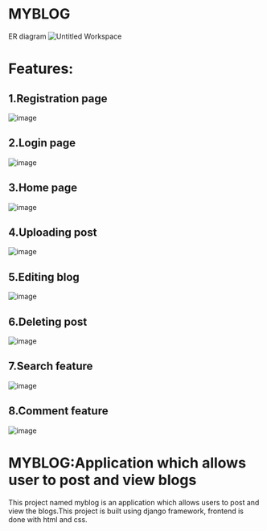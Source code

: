 # MYBLOG
ER diagram
![Untitled Workspace](https://user-images.githubusercontent.com/115818846/225887628-0f3a3028-5374-41c9-9879-cbb44e8d57cc.jpg)
# Features:
## 1.Registration page
 ![image](https://user-images.githubusercontent.com/115818846/226606295-d709d180-14a4-4f0e-9f15-06a3384842d1.png)
## 2.Login page
![image](https://user-images.githubusercontent.com/115818846/226607180-9eb4b625-1721-4b3d-a197-c00f6f2f57f3.png)
## 3.Home page
![image](https://user-images.githubusercontent.com/115818846/226607449-80cccd23-acf6-4de4-9a4c-037078f54026.png)
## 4.Uploading post
![image](https://user-images.githubusercontent.com/115818846/226607699-48882571-5e19-44f5-a9ff-31c6ad288cf7.png)
## 5.Editing blog
![image](https://user-images.githubusercontent.com/115818846/226607881-eec0b689-8585-48d4-b037-de995070acf2.png)
## 6.Deleting post
![image](https://user-images.githubusercontent.com/115818846/226608048-33957de0-fca5-4e37-9294-8855f5036f9a.png)
## 7.Search feature
![image](https://user-images.githubusercontent.com/115818846/226608426-50f5e685-edcb-4fa4-83fe-e72ac7b8050a.png)
## 8.Comment feature
![image](https://user-images.githubusercontent.com/115818846/226608628-f23fbf87-6a54-4c41-84f6-63415e708034.png)

# MYBLOG:Application which allows user to post and view blogs
This project named myblog is an application which allows users to post and view the blogs.This project is built using
django framework, frontend is done with html and css.


   
 
 
